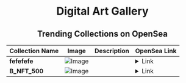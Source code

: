 <div align="center">

# Digital Art Gallery

## Trending Collections on OpenSea

| Collection Name                       | Image                                                                                     | Description                       | OpenSea Link                                                                                          |
|---------------------------------------|-------------------------------------------------------------------------------------------|-----------------------------------|--------------------------------------------------------------------------------------------------------|
| **fefefefe** | ![Image](https://i.seadn.io/s/raw/files/c62178f4dbfc10495655ef246b8b9d96.jpg?w=500&auto=format?w=200&auto=format) |  | <details><summary>Link</summary>[fefefefe](https://opensea.io/collection/fefefefe-2)</details> |
| **B_NFT_500** | ![Image](https://i.seadn.io/s/raw/files/4f3ffd6e52717ccd5b3b07abcd766a21.png?w=500&auto=format?w=200&auto=format) |  | <details><summary>Link</summary>[B_NFT_500](https://opensea.io/collection/b-nft-500)</details> |

</div>